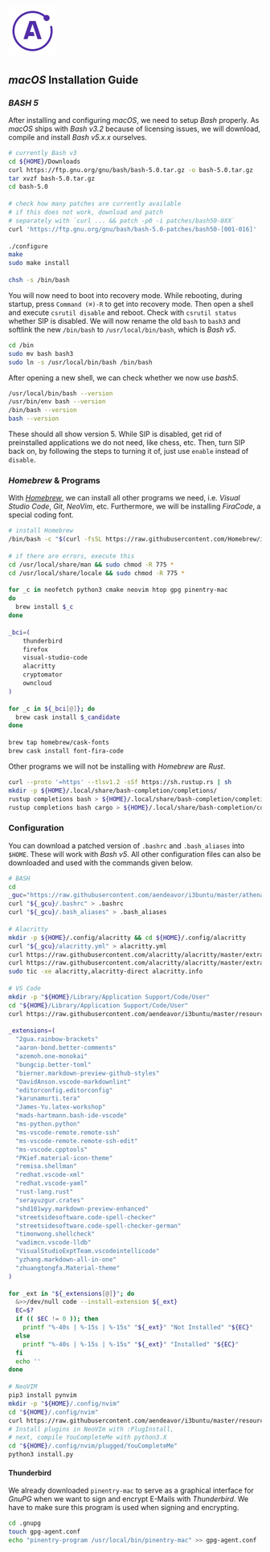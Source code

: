 # ![Apollo Logo](apollo_logo.png)

## _macOS_ Installation Guide

[//]: # "source <https://scriptingosx.com/2019/02/install-bash-5-on-macos/>"

### _BASH 5_

After installing and configuring _macOS_, we need to setup _Bash_ properly. As _macOS_ ships with _Bash v3.2_ because of licensing issues, we will download, compile and install _Bash v5.x.x_ ourselves.

```BASH
# currently Bash v3
cd ${HOME}/Downloads
curl https://ftp.gnu.org/gnu/bash/bash-5.0.tar.gz -o bash-5.0.tar.gz
tar xvzf bash-5.0.tar.gz
cd bash-5.0

# check how many patches are currently available
# if this does not work, download and patch
# separately with `curl ... && patch -p0 -i patches/bash50-0XX`
curl 'https://ftp.gnu.org/gnu/bash/bash-5.0-patches/bash50-[001-016]' | patch -p0

./configure
make
sudo make install

chsh -s /bin/bash
```

You will now need to boot into recovery mode. While rebooting, during startup, press `Command (⌘)-R` to get into recovery mode. Then open a shell and execute `csrutil disable` and reboot. Check with `csrutil status` whether SIP is disabled. We will now rename the old `bash` to `bash3` and softlink the new `/bin/bash` to `/usr/local/bin/bash`, which is _Bash v5_.

```BASH
cd /bin
sudo mv bash bash3
sudo ln -s /usr/local/bin/bash /bin/bash
```

After opening a new shell, we can check whether we now use _bash5_.

```BASH
/usr/local/bin/bash --version
/usr/bin/env bash --version
/bin/bash --version
bash --version
```

These should all show version 5. While SIP is disabled, get rid of preinstalled applications we do not need, like chess, etc. Then, turn SIP back on, by following the steps to turning it of, just use `enable` instead of `disable`.

### _Homebrew_ & Programs

With _[Homebrew](https://brew.sh/)_, we can install all other programs we need, i.e. _Visual Studio Code_, _Git_, _NeoVim_, etc. Furthermore, we will be installing _FiraCode_, a special coding font.

[//]: # "cask sources https://formulae.brew.sh/cask/"

```BASH
# install Homebrew
/bin/bash -c "$(curl -fsSL https://raw.githubusercontent.com/Homebrew/install/master/install.sh)"

# if there are errors, execute this
cd /usr/local/share/man && sudo chmod -R 775 *
cd /usr/local/share/locale && sudo chmod -R 775 *

for _c in neofetch python3 cmake neovim htop gpg pinentry-mac
do
  brew install $_c
done

_bci=(
    thunderbird
    firefox
    visual-studio-code
    alacritty
    cryptomator
    owncloud
)

for _c in ${_bci[@]}; do
  brew cask install $_candidate
done

brew tap homebrew/cask-fonts
brew cask install font-fira-code
```

Other programs we will not be installing with _Homebrew_ are _Rust_.

```BASH
curl --proto '=https' --tlsv1.2 -sSf https://sh.rustup.rs | sh
mkdir -p ${HOME}/.local/share/bash-completion/completions/
rustup completions bash > ${HOME}/.local/share/bash-completion/completions/rustup
rustup completions bash cargo > ${HOME}/.local/share/bash-completion/completions/cargo
```

### Configuration

You can download a patched version of `.bashrc` and `.bash_aliases` into `$HOME`. These will work with _Bash v5_. All other configuration files can also be downloaded and used with the commands given below.

```BASH
# BASH
cd
_guc="https://raw.githubusercontent.com/aendeavor/i3buntu/master/athena/resources/config/macOS"
curl "${_gcu}/.bashrc" > .bashrc
curl "${_gcu}/.bash_aliases" > .bash_aliases

# Alacritty
mkdir -p ${HOME}/.config/alacritty && cd ${HOME}/.config/alacritty
curl "${_gcu}/alacritty.yml" > alacritty.yml
curl https://raw.githubusercontent.com/alacritty/alacritty/master/extra/alacritty.info > alacritty.info
curl https://raw.githubusercontent.com/alacritty/alacritty/master/extra/completions/alacritty.bash > alacritty.bash
sudo tic -xe alacritty,alacritty-direct alacritty.info

# VS Code
mkdir -p "${HOME}/Library/Application Support/Code/User"
cd "${HOME}/Library/Application Support/Code/User"
curl https://raw.githubusercontent.com/aendeavor/i3buntu/master/resources/sys/vscode/settings.json > settings.json

_extensions=(
  "2gua.rainbow-brackets"
  "aaron-bond.better-comments"
  "azemoh.one-monokai"
  "bungcip.better-toml"
  "bierner.markdown-preview-github-styles"
  "DavidAnson.vscode-markdownlint"
  "editorconfig.editorconfig"
  "karunamurti.tera"
  "James-Yu.latex-workshop"
  "mads-hartmann.bash-ide-vscode"
  "ms-python.python"
  "ms-vscode-remote.remote-ssh"
  "ms-vscode-remote.remote-ssh-edit"
  "ms-vscode.cpptools"
  "PKief.material-icon-theme"
  "remisa.shellman"
  "redhat.vscode-xml"
  "redhat.vscode-yaml"
  "rust-lang.rust"
  "serayuzgur.crates"
  "shd101wyy.markdown-preview-enhanced"
  "streetsidesoftware.code-spell-checker"
  "streetsidesoftware.code-spell-checker-german"
  "timonwong.shellcheck"
  "vadimcn.vscode-lldb"
  "VisualStudioExptTeam.vscodeintellicode"
  "yzhang.markdown-all-in-one"
  "zhuangtongfa.Material-theme"
)

for _ext in "${_extensions[@]}"; do
  &>>/dev/null code --install-extension ${_ext}
  EC=$?
  if (( $EC != 0 )); then
    printf "%-40s | %-15s | %-15s" "${_ext}" "Not Installed" "${EC}"
  else
    printf "%-40s | %-15s | %-15s" "${_ext}" "Installed" "${EC}"
  fi
  echo ''
done

# NeoVIM
pip3 install pynvim
mkdir -p "${HOME}/.config/nvim"
cd "${HOME}/.config/nvim"
curl https://raw.githubusercontent.com/aendeavor/i3buntu/master/resources/sys/vi/init.vim > init.vim
# Install plugins in NeoVIm with :PlugInstall,
# next, compile YouCompleteMe with python3.X
cd "${HOME}/.config/nvim/plugged/YouCompleteMe"
python3 install.py
```

#### Thunderbird

We already downloaded `pinentry-mac` to serve as a graphical interface for _GnuPG_ when we want to sign and encrypt E-Mails with _Thunderbird_. We have to make sure this program is used when signing and encrypting.

```BASH
cd .gnupg
touch gpg-agent.conf
echo "pinentry-program /usr/local/bin/pinentry-mac" >> gpg-agent.conf
```
